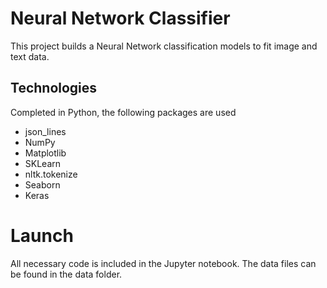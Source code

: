 # Neural Network Classifier

This project builds a Neural Network classification models to fit image and text data.  

## Technologies

Completed in Python, the following packages are used
 - json_lines
 - NumPy
 - Matplotlib
 - SKLearn
 - nltk.tokenize
 - Seaborn
 - Keras
 
# Launch

All necessary code is included in the Jupyter notebook. The data files can be found in the data folder. 
